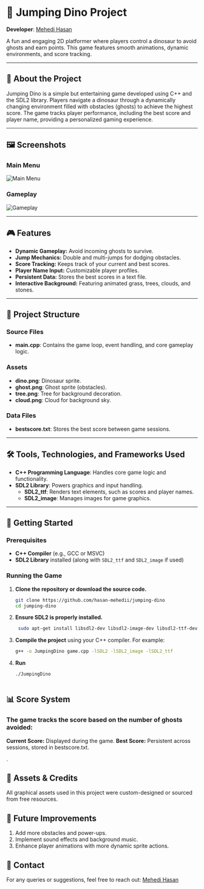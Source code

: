 # 🦖 Jumping Dino Project
 
**Developer**: [Mehedi Hasan](https://github.com/hasan-mehedii)

A fun and engaging 2D platformer where players control a dinosaur to avoid ghosts and earn points. This game features smooth animations, dynamic environments, and score tracking.

---

## 📜 About the Project

Jumping Dino is a simple but entertaining game developed using C++ and the SDL2 library. Players navigate a dinosaur through a dynamically changing environment filled with obstacles (ghosts) to achieve the highest score. The game tracks player performance, including the best score and player name, providing a personalized gaming experience.

---
## 🖼️ Screenshots

### Main Menu
![Main Menu](images/Screenshot%202024-11-15%20001405.png)

### Gameplay
![Gameplay](images/Screenshot%202024-11-15%20001526.png)

---

## 🎮 Features
- **Dynamic Gameplay:** Avoid incoming ghosts to survive.
- **Jump Mechanics:** Double and multi-jumps for dodging obstacles.
- **Score Tracking:** Keeps track of your current and best scores.
- **Player Name Input:** Customizable player profiles.
- **Persistent Data:** Stores the best scores in a text file.
- **Interactive Background:** Featuring animated grass, trees, clouds, and stones.

---
## 📂 Project Structure  

### Source Files  
- **main.cpp**: Contains the game loop, event handling, and core gameplay logic.  

### Assets  
- **dino.png**: Dinosaur sprite.  
- **ghost.png**: Ghost sprite (obstacles).  
- **tree.png**: Tree for background decoration.  
- **cloud.png**: Cloud for background sky.  

### Data Files  
- **bestscore.txt**: Stores the best score between game sessions.  

---

## 🛠️ Tools, Technologies, and Frameworks Used

- **C++ Programming Language**: Handles core game logic and functionality.
- **SDL2 Library**: Powers graphics and input handling.
  - **SDL2_ttf**: Renders text elements, such as scores and player names.
  - **SDL2_image**: Manages images for game graphics.

---

## 🚀 Getting Started

### Prerequisites
- **C++ Compiler** (e.g., GCC or MSVC)
- **SDL2 Library** installed (along with `SDL2_ttf` and `SDL2_image` if used)

### Running the Game
1. **Clone the repository or download the source code.**
   
    ```bash
    git clone https://github.com/hasan-mehedii/jumping-dino
    cd jumping-dino
2. **Ensure SDL2 is properly installed.**
 
   ```bash
    sudo apt-get install libsdl2-dev libsdl2-image-dev libsdl2-ttf-dev
3. **Compile the project** using your C++ compiler. For example:

   ```bash
   g++ -o JumpingDino game.cpp -lSDL2 -lSDL2_image -lSDL2_ttf  

 4. **Run**

    ```bash
    ./JumpingDino
   
## 📊 Score System
### The game tracks the score based on the number of ghosts avoided:

**Current Score:** Displayed during the game.
**Best Score:** Persistent across sessions, stored in bestscore.txt.   
 
.
## 🎨 Assets & Credits
All graphical assets used in this project were custom-designed or sourced from free resources.

## 📝 Future Improvements
1. Add more obstacles and power-ups.
2. Implement sound effects and background music.
3. Enhance player animations with more dynamic sprite actions.

## 📧 Contact
For any queries or suggestions, feel free to reach out:
[Mehedi Hasan](mailto:mehedi200105075@gmail.com)



